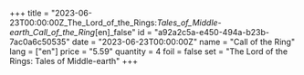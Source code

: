 +++
title = "2023-06-23T00:00:00Z_The_Lord_of_the_Rings:_Tales_of_Middle-earth_Call_of_the_Ring_[en]_false"
id = "a92a2c5a-e450-494a-b23b-7ac0a6c50535"
date = "2023-06-23T00:00:00Z"
name = "Call of the Ring"
lang = ["en"]
price = "5.59"
quantity = 4
foil = false
set = "The Lord of the Rings: Tales of Middle-earth"
+++
